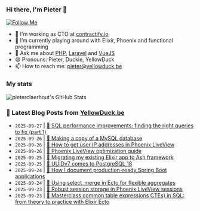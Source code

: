 ### Hi there, I'm Pieter 👋  
[![Follow Me](https://img.shields.io/github/followers/pieterclaerhout?label=Follow&style=social)](https://github.com/pieterclaerhout)

- 🏢 I'm working as CTO at [contractify.io](https://contractify.io)
- 🌱 I’m currently playing around with Elixir, Phoenix and functional programming
- 💬 Ask me about [PHP](https://php.net), [Laravel](http://laravel.com) and [VueJS](https://vuejs.org)
- 😄 Pronouns: Pieter, Duckie, YellowDuck
- 📫 How to reach me: pieter@yellowduck.be

### My stats

![pieterclaerhout's GitHub Stats](https://github-readme-stats.vercel.app/api?username=pieterclaerhout&show_icons=true&count_private=true&line_height=40)

### 📩 Latest Blog Posts from [YellowDuck.be](https://www.yellowduck.be/)
<!-- BLOG-POST-LIST:START -->
- `2025-09-27` | [🔗 SQL performance improvements: finding the right queries to fix &lpar;part 1&rpar;](https://www.yellowduck.be/posts/sql-performance-improvements-finding-the-right-queries-to-fix-part-1)  
- `2025-09-26` | [🐥 Making a copy of a MySQL database](https://www.yellowduck.be/posts/making-a-copy-of-a-mysql-database)  
- `2025-09-26` | [🔗 How to get user IP addresses in Phoenix LiveView](https://www.yellowduck.be/posts/how-to-get-user-ip-addresses-in-phoenix-liveview)  
- `2025-09-26` | [🔗 Phoenix LiveView optimization guide](https://www.yellowduck.be/posts/phoenix-liveview-optimization-guide)  
- `2025-09-25` | [🔗 Migrating my existing Elixir app to Ash framework](https://www.yellowduck.be/posts/migrating-my-existing-elixir-app-to-ash-framework)  
- `2025-09-25` | [🔗 UUIDv7 comes to PostgreSQL 18](https://www.yellowduck.be/posts/uuidv7-comes-to-postgresql-18)  
- `2025-09-24` | [🔗 How I document production-ready Spring Boot applications](https://www.yellowduck.be/posts/how-i-document-production-ready-spring-boot-applications)  
- `2025-09-24` | [🔗 Using select_merge in Ecto for flexible aggregates](https://www.yellowduck.be/posts/using-select-merge-in-ecto-for-flexible-aggregates)  
- `2025-09-23` | [🔗 Robust session storage in Phoenix LiveView sessions](https://www.yellowduck.be/posts/robust-session-storage-in-phoenix-liveview-sessions)  
- `2025-09-23` | [🔗 Masterclass common table expressions CTEs&rpar; in SQL: from theory to practice with Elixir Ecto](https://www.yellowduck.be/posts/masterclass-common-table-expressions-ctes-in-sql-from-theory-to-practice-with-elixir-ecto)  

<!-- BLOG-POST-LIST:END -->
